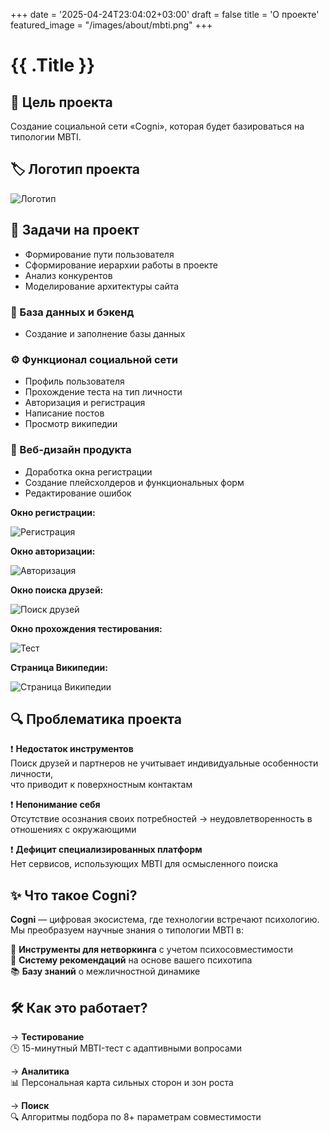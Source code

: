 +++
date = '2025-04-24T23:04:02+03:00'
draft = false
title = 'О проекте'
featured_image = "/images/about/mbti.png"
+++

<div class="page-title">
<h1>{{ .Title }}</h1>
</div>

## 🚀 Цель проекта  
Создание социальной сети «Cogni», которая будет базироваться на типологии MBTI.

## 🏷️ Логотип проекта  
![Логотип](/practice-2025/images/about/logo.png)
## 🎯 Задачи на проект

 - Формирование пути пользователя  
 - Сформирование иерархии работы в проекте    
 - Анализ конкурентов    
 - Моделирование архитектуры сайта    

### 💾 База данных и бэкенд

- Создание и заполнение базы данных  

### ⚙️ Функционал социальной сети

 - Профиль пользователя  
 - Прохождение теста на тип личности  
 - Авторизация и регистрация  
 - Написание постов  
 - Просмотр википедии  

### 🎨 Веб-дизайн продукта  
 - Доработка окна регистрации  
 - Создание плейсхолдеров и функциональных форм  
 - Редактирование ошибок  

**Окно регистрации:**

![Регистрация](/practice-2025/images/about/reg.png)

**Окно авторизации:**

![Авторизация](/practice-2025/images/about/enter.png)

**Окно поиска друзей:**

![Поиск друзей](/practice-2025/images/about/search.jpg)

**Окно прохождения тестирования:**

![Тест](/practice-2025/images/about/test.jpg)

**Страница Википедии:** 

![Страница Википедии](/practice-2025/images/about/wiki.png)

## 🔍 Проблематика проекта

<div class="problem-card">

❗ **Недостаток инструментов**  
Поиск друзей и партнеров не учитывает индивидуальные особенности личности,  
что приводит к поверхностным контактам  

❗ **Непонимание себя**  
Отсутствие осознания своих потребностей → неудовлетворенность в отношениях с окружающими  

❗ **Дефицит специализированных платформ**  
Нет сервисов, использующих MBTI для осмысленного поиска  
</div>

## ✨ Что такое Cogni?

<div class="about-card">

**Cogni** — цифровая экосистема, где технологии встречают психологию.  
Мы преобразуем научные знания о типологии MBTI в:  

🧠 **Инструменты для нетворкинга** с учетом психосовместимости  
💞 **Систему рекомендаций** на основе вашего психотипа  
📚 **Базу знаний** о межличностной динамике  
</div>

## 🛠 Как это работает?

<div class="workflow-steps">

→ **Тестирование**  
   🕒 15-минутный MBTI-тест с адаптивными вопросами  

→ **Аналитика**  
   📊 Персональная карта сильных сторон и зон роста  

→ **Поиск**  
   🔍 Алгоритмы подбора по 8+ параметрам совместимости  
</div>



